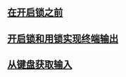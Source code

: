 ## [在开启锁之前](./before-lock)

## [开启锁和用锁实现终端输出](./lock-console)

## [从键盘获取输入](./get-input-from-keyboard)
